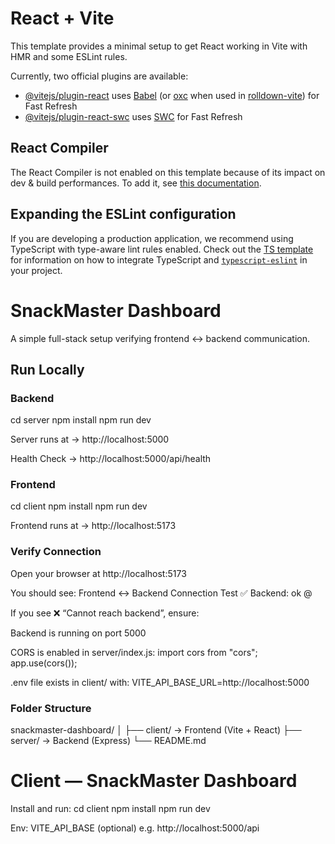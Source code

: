 # React + Vite

This template provides a minimal setup to get React working in Vite with HMR and some ESLint rules.

Currently, two official plugins are available:

- [@vitejs/plugin-react](https://github.com/vitejs/vite-plugin-react/blob/main/packages/plugin-react) uses [Babel](https://babeljs.io/) (or [oxc](https://oxc.rs) when used in [rolldown-vite](https://vite.dev/guide/rolldown)) for Fast Refresh
- [@vitejs/plugin-react-swc](https://github.com/vitejs/vite-plugin-react/blob/main/packages/plugin-react-swc) uses [SWC](https://swc.rs/) for Fast Refresh

## React Compiler

The React Compiler is not enabled on this template because of its impact on dev & build performances. To add it, see [this documentation](https://react.dev/learn/react-compiler/installation).

## Expanding the ESLint configuration

If you are developing a production application, we recommend using TypeScript with type-aware lint rules enabled. Check out the [TS template](https://github.com/vitejs/vite/tree/main/packages/create-vite/template-react-ts) for information on how to integrate TypeScript and [`typescript-eslint`](https://typescript-eslint.io) in your project.

# SnackMaster Dashboard

A simple full-stack setup verifying frontend ↔ backend communication.

## Run Locally

### Backend

cd server
npm install
npm run dev

Server runs at → http://localhost:5000

Health Check → http://localhost:5000/api/health

### Frontend
cd client
npm install
npm run dev 

Frontend runs at → http://localhost:5173

### Verify Connection
Open your browser at http://localhost:5173

You should see:
Frontend ↔ Backend Connection Test
✅ Backend: ok @ <time>

If you see ❌ “Cannot reach backend”, ensure:

Backend is running on port 5000

CORS is enabled in server/index.js:
import cors from "cors";
app.use(cors());

.env file exists in client/ with:
VITE_API_BASE_URL=http://localhost:5000  

### Folder Structure
snackmaster-dashboard/
│
├── client/   → Frontend (Vite + React)
├── server/   → Backend (Express)
└── README.md

# Client — SnackMaster Dashboard

Install and run:
cd client
npm install
npm run dev

Env:
VITE_API_BASE (optional) e.g. http://localhost:5000/api

                                                                